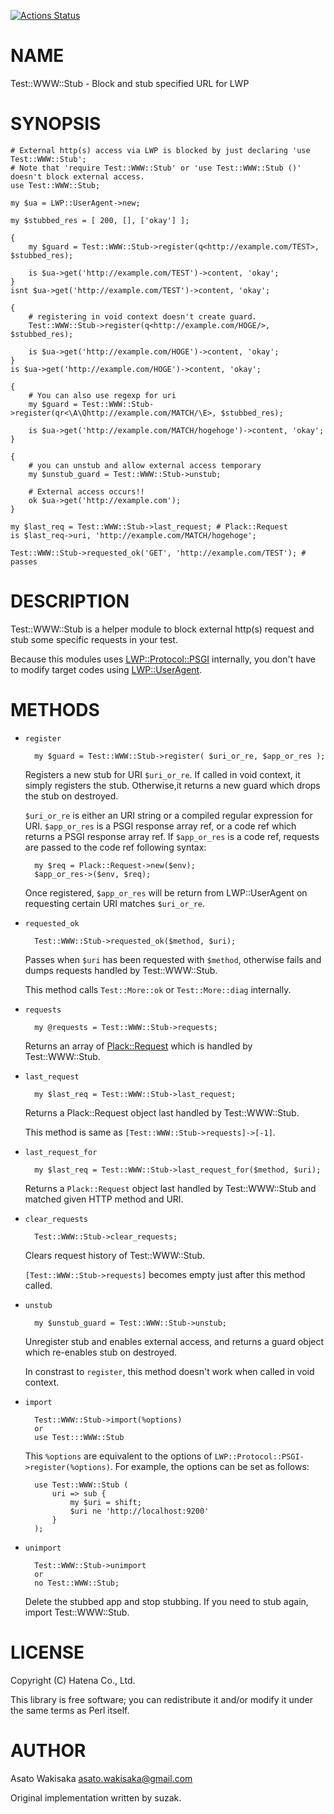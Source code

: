 [![Actions Status](https://github.com/hatena/p5-Test-WWW-Stub/workflows/test/badge.svg)](https://github.com/hatena/p5-Test-WWW-Stub/actions)
# NAME

Test::WWW::Stub - Block and stub specified URL for LWP

# SYNOPSIS

    # External http(s) access via LWP is blocked by just declaring 'use Test::WWW::Stub';
    # Note that 'require Test::WWW::Stub' or 'use Test::WWW::Stub ()' doesn't block external access.
    use Test::WWW::Stub;

    my $ua = LWP::UserAgent->new;

    my $stubbed_res = [ 200, [], ['okay'] ];

    {
        my $guard = Test::WWW::Stub->register(q<http://example.com/TEST>, $stubbed_res);

        is $ua->get('http://example.com/TEST')->content, 'okay';
    }
    isnt $ua->get('http://example.com/TEST')->content, 'okay';

    {
        # registering in void context doesn't create guard.
        Test::WWW::Stub->register(q<http://example.com/HOGE/>, $stubbed_res);

        is $ua->get('http://example.com/HOGE')->content, 'okay';
    }
    is $ua->get('http://example.com/HOGE')->content, 'okay';

    {
        # You can also use regexp for uri
        my $guard = Test::WWW::Stub->register(qr<\A\Qhttp://example.com/MATCH/\E>, $stubbed_res);

        is $ua->get('http://example.com/MATCH/hogehoge')->content, 'okay';
    }

    {
        # you can unstub and allow external access temporary
        my $unstub_guard = Test::WWW::Stub->unstub;

        # External access occurs!!
        ok $ua->get('http://example.com');
    }

    my $last_req = Test::WWW::Stub->last_request; # Plack::Request
    is $last_req->uri, 'http://example.com/MATCH/hogehoge';

    Test::WWW::Stub->requested_ok('GET', 'http://example.com/TEST'); # passes

# DESCRIPTION

Test::WWW::Stub is a helper module to block external http(s) request and stub some specific requests in your test.

Because this modules uses [LWP::Protocol::PSGI](https://metacpan.org/pod/LWP%3A%3AProtocol%3A%3APSGI) internally, you don't have to modify target codes using [LWP::UserAgent](https://metacpan.org/pod/LWP%3A%3AUserAgent).

# METHODS

- `register`

        my $guard = Test::WWW::Stub->register( $uri_or_re, $app_or_res );

    Registers a new stub for URI `$uri_or_re`.
    If called in void context, it simply registers the stub.
    Otherwise,it returns a new guard which drops the stub on destroyed.

    `$uri_or_re` is either an URI string or a compiled regular expression for URI.
    `$app_or_res` is a PSGI response array ref, or a code ref which returns a PSGI response array ref.
    If `$app_or_res` is a code ref, requests are passed to the code ref following syntax:

        my $req = Plack::Request->new($env);
        $app_or_res->($env, $req);

    Once registered, `$app_or_res` will be return from LWP::UserAgent on requesting certain URI matches `$uri_or_re`.

- `requested_ok`

        Test::WWW::Stub->requested_ok($method, $uri);

    Passes when `$uri` has been requested with `$method`, otherwise fails and dumps requests handled by Test::WWW::Stub.

    This method calls `Test::More::ok` or `Test::More::diag` internally.

- `requests`

        my @requests = Test::WWW::Stub->requests;

    Returns an array of [Plack::Request](https://metacpan.org/pod/Plack%3A%3ARequest) which is handled by Test::WWW::Stub.

- `last_request`

        my $last_req = Test::WWW::Stub->last_request;

    Returns a Plack::Request object last handled by Test::WWW::Stub.

    This method is same as `[Test::WWW::Stub->requests]->[-1]`.

- `last_request_for`

        my $last_req = Test::WWW::Stub->last_request_for($method, $uri);

    Returns a `Plack::Request` object last handled by Test::WWW::Stub and matched given HTTP method and URI.

- `clear_requests`

        Test::WWW::Stub->clear_requests;

    Clears request history of Test::WWW::Stub.

    `[Test::WWW::Stub->requests]` becomes empty just after this method called.

- `unstub`

        my $unstub_guard = Test::WWW::Stub->unstub;

    Unregister stub and enables external access, and returns a guard object which re-enables stub on destroyed.

    In constrast to `register`, this method doesn't work when called in void context.

- `import`

        Test::WWW::Stub->import(%options)
        or
        use Test:::WWW::Stub

    This `%options` are equivalent to the options of `LWP::Protocol::PSGI->register(%options)`. For example, the options can be set as follows:

        use Test::WWW::Stub (
            uri => sub {
                my $uri = shift;
                $uri ne 'http://localhost:9200'
            }
        );

- `unimport`

        Test::WWW::Stub->unimport
        or
        no Test::WWW::Stub;

    Delete the stubbed app and stop stubbing. If you need to stub again, import Test::WWW::Stub.

# LICENSE

Copyright (C) Hatena Co., Ltd.

This library is free software; you can redistribute it and/or modify
it under the same terms as Perl itself.

# AUTHOR

Asato Wakisaka <asato.wakisaka@gmail.com>

Original implementation written by suzak.
